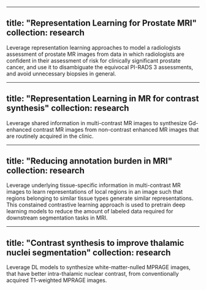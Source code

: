 
---
title: "Representation Learning for Prostate MRI"
collection: research
---

Leverage representation learning approaches to model a radiologists assessment of prostate MR images from data in which radiologists are confident in their assessment of risk for clinically significant prostate cancer, and use it to disambiguate the equivocal PI-RADS 3 assessments, and avoid unnecessary biopsies in general.


---
title: "Representation Learning in MR for contrast synthesis"
collection: research
---

Leverage shared information in multi-contrast MR images to synthesize Gd-enhanced contrast MR images from non-contrast enhanced MR images that are routinely acquired in the clinic.

---
title: "Reducing annotation burden in MRI"
collection: research
---

Leverage underlying tissue-specific information in multi-contrast MR images to learn representations of local regions in an image such that regions belonging to similar tissue types generate similar representations. This constained contrastive learning approach is used to pretrain deep learning models to reduce the amount of labeled data required for downstream segmentation tasks in MRI.

---
title: "Contrast synthesis to improve thalamic nuclei segmentation"
collection: research
---
Leverage DL models to synthesize white-matter-nulled MPRAGE images, that have better intra-thalamic nuclear contrast, from conventionally acquired T1-weighted MPRAGE images.
